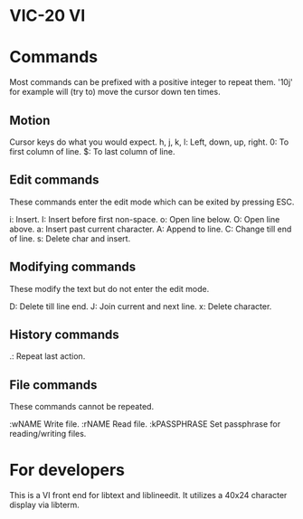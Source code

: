 VIC-20 VI
=========

# Commands

Most commands can be prefixed with a
positive integer to repeat them. '10j'
for example will (try to) move the
cursor down ten times.

## Motion

Cursor keys do what you would expect.
h, j, k, l: Left, down, up, right.
0: To first column of line.
$: To last column of line.

## Edit commands

These commands enter the edit mode which
can be exited by pressing ESC.

i: Insert.
I: Insert before first non-space.
o: Open line below.
O: Open line above.
a: Insert past current character.
A: Append to line.
C: Change till end of line.
s: Delete char and insert.

## Modifying commands

These modify the text but do not enter
the edit mode.

D: Delete till line end.
J: Join current and next line.
x: Delete character.

## History commands

.: Repeat last action.

## File commands

These commands cannot be repeated.

:wNAME Write file.
:rNAME Read file.
:kPASSPHRASE Set passphrase for reading/writing files.

# For developers

This is a VI front end for libtext and
liblineedit.  It utilizes a 40x24
character display via libterm.
